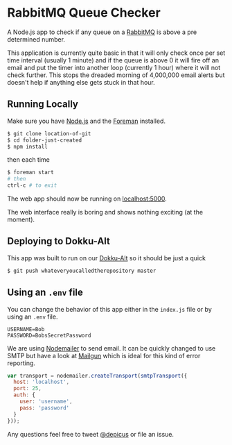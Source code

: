 # RabbitMQ Queue Checker

A Node.js app to check if any queue on a [RabbitMQ](http://www.rabbitmq.com) is above a pre determined number.

This application is currently quite basic in that it will only check once per set time interval (usually 1 minute) and if the queue is above 0 it will fire off an email and put the timer into another loop (currently 1 hour) where it will not check further. This stops the dreaded morning of 4,000,000 email alerts but doesn't help if anything else gets stuck in that hour.

## Running Locally

Make sure you have [Node.js](http://nodejs.org/) and the [Foreman](http://theforeman.org/) installed.

```sh
$ git clone location-of-git
$ cd folder-just-created
$ npm install
```
then each time
```sh
$ foreman start
# then
ctrl-c # to exit
```

The web app should now be running on [localhost:5000](http://localhost:5000/).

The web interface really is boring and shows nothing exciting (at the moment).

## Deploying to Dokku-Alt

This app was built to run on our [Dokku-Alt](http://dokku-alt.github.io/) so it should be just a quick

```sh
$ git push whateveryoucalledtherepository master

```

## Using an `.env` file

You can change the behavior of this app either in the `index.js` file or by using an `.env` file.

```
USERNAME=Bob
PASSWORD=BobsSecretPassword
```
We are using [Nodemailer](https://github.com/andris9/Nodemailer) to send email. It can be quickly changed to use SMTP but have a look at [Mailgun](http://www.mailgun.com) which is ideal for this kind of error reporting.

```javascript
var transport = nodemailer.createTransport(smtpTransport({
  host: 'localhost',
  port: 25,
  auth: {
    user: 'username',
    pass: 'password'
  }
}));
```

Any questions feel free to tweet [@depicus](https://www.twitter.com/depicus) or file an issue.
